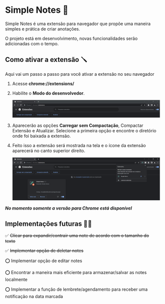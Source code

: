 # Simple Notes 📝

Simple Notes é uma extensão para navegador que propõe uma maneira simples e prática de criar anotações.

O projeto está em desenvolvimento, novas funcionalidades serão adicionadas com o tempo.

## Como ativar a extensão 🪛

Aqui vai um passo a passo para você ativar a extensão no seu navegador

1. Acesse **chrome://extensions/**
2. Habilite o **Modo do desenvolvedor**.

   ![Ativando o Modo do desenvolvedor](/images/ex1.png)

3. Aparecerão as opções **Carregar sem Compactação**, Compactar Extensão e Atualizar. Selecione a primeira opção e encontre o diretório onde foi baixada a extensão.
4. Feito isso a extensão será mostrada na tela e o ícone da extensão aparecerá no canto superior direito.

   ![Extenção carregada](/images/ex2.png)

_**No momento somente a versão para Chrome está disponível**_

## Implementações futuras 👨‍💻

✅ ~~Clicar para expandir/contrair uma note de acordo com o tamanho do texto~~

✅ ~~Implementar opção de deletar notes~~

⭕ Implementar opção de editar notes

⭕ Encontrar a maneira mais eficiente para armazenar/salvar as notes localmente

⭕ Implementar a função de lembrete/agendamento para receber uma notificação na data marcada
